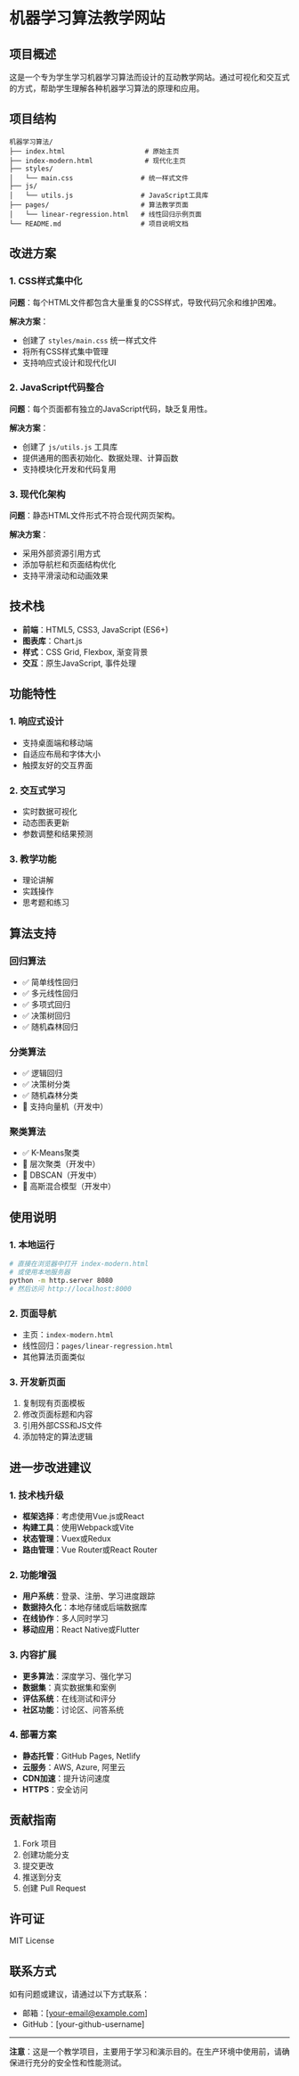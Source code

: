 # 机器学习算法教学网站

## 项目概述

这是一个专为学生学习机器学习算法而设计的互动教学网站。通过可视化和交互式的方式，帮助学生理解各种机器学习算法的原理和应用。

## 项目结构

```
机器学习算法/
├── index.html                    # 原始主页
├── index-modern.html             # 现代化主页
├── styles/
│   └── main.css                 # 统一样式文件
├── js/
│   └── utils.js                 # JavaScript工具库
├── pages/                       # 算法教学页面
│   └── linear-regression.html   # 线性回归示例页面
└── README.md                    # 项目说明文档
```

## 改进方案

### 1. CSS样式集中化

**问题**：每个HTML文件都包含大量重复的CSS样式，导致代码冗余和维护困难。

**解决方案**：
- 创建了 `styles/main.css` 统一样式文件
- 将所有CSS样式集中管理
- 支持响应式设计和现代化UI

### 2. JavaScript代码整合

**问题**：每个页面都有独立的JavaScript代码，缺乏复用性。

**解决方案**：
- 创建了 `js/utils.js` 工具库
- 提供通用的图表初始化、数据处理、计算函数
- 支持模块化开发和代码复用

### 3. 现代化架构

**问题**：静态HTML文件形式不符合现代网页架构。

**解决方案**：
- 采用外部资源引用方式
- 添加导航栏和页面结构优化
- 支持平滑滚动和动画效果

## 技术栈

- **前端**：HTML5, CSS3, JavaScript (ES6+)
- **图表库**：Chart.js
- **样式**：CSS Grid, Flexbox, 渐变背景
- **交互**：原生JavaScript, 事件处理

## 功能特性

### 1. 响应式设计
- 支持桌面端和移动端
- 自适应布局和字体大小
- 触摸友好的交互界面

### 2. 交互式学习
- 实时数据可视化
- 动态图表更新
- 参数调整和结果预测

### 3. 教学功能
- 理论讲解
- 实践操作
- 思考题和练习

## 算法支持

### 回归算法
- ✅ 简单线性回归
- ✅ 多元线性回归
- ✅ 多项式回归
- ✅ 决策树回归
- ✅ 随机森林回归

### 分类算法
- ✅ 逻辑回归
- ✅ 决策树分类
- ✅ 随机森林分类
- 🔄 支持向量机（开发中）

### 聚类算法
- ✅ K-Means聚类
- 🔄 层次聚类（开发中）
- 🔄 DBSCAN（开发中）
- 🔄 高斯混合模型（开发中）

## 使用说明

### 1. 本地运行
```bash
# 直接在浏览器中打开 index-modern.html
# 或使用本地服务器
python -m http.server 8080
# 然后访问 http://localhost:8000
```

### 2. 页面导航
- 主页：`index-modern.html`
- 线性回归：`pages/linear-regression.html`
- 其他算法页面类似

### 3. 开发新页面
1. 复制现有页面模板
2. 修改页面标题和内容
3. 引用外部CSS和JS文件
4. 添加特定的算法逻辑

## 进一步改进建议

### 1. 技术栈升级
- **框架选择**：考虑使用Vue.js或React
- **构建工具**：使用Webpack或Vite
- **状态管理**：Vuex或Redux
- **路由管理**：Vue Router或React Router

### 2. 功能增强
- **用户系统**：登录、注册、学习进度跟踪
- **数据持久化**：本地存储或后端数据库
- **在线协作**：多人同时学习
- **移动应用**：React Native或Flutter

### 3. 内容扩展
- **更多算法**：深度学习、强化学习
- **数据集**：真实数据集和案例
- **评估系统**：在线测试和评分
- **社区功能**：讨论区、问答系统

### 4. 部署方案
- **静态托管**：GitHub Pages, Netlify
- **云服务**：AWS, Azure, 阿里云
- **CDN加速**：提升访问速度
- **HTTPS**：安全访问

## 贡献指南

1. Fork 项目
2. 创建功能分支
3. 提交更改
4. 推送到分支
5. 创建 Pull Request

## 许可证

MIT License

## 联系方式

如有问题或建议，请通过以下方式联系：
- 邮箱：[your-email@example.com]
- GitHub：[your-github-username]

---

**注意**：这是一个教学项目，主要用于学习和演示目的。在生产环境中使用前，请确保进行充分的安全性和性能测试。 